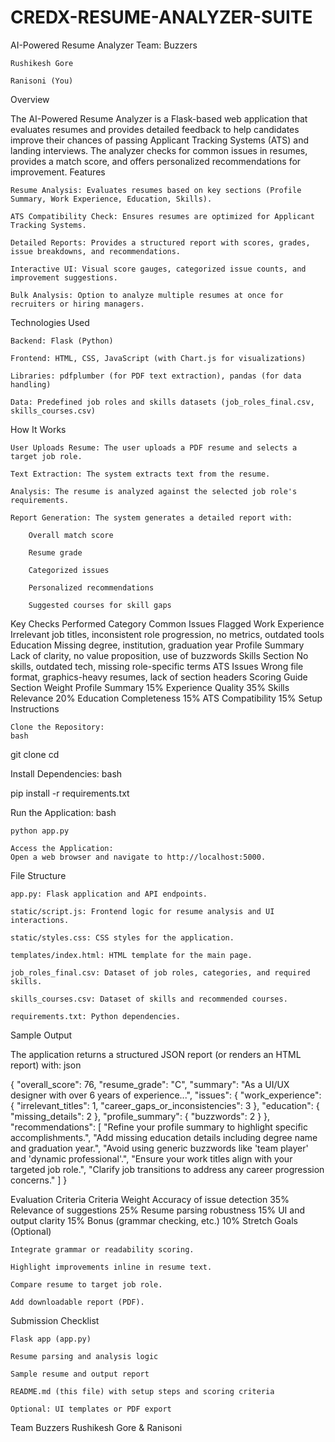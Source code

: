# CREDX-RESUME-ANALYZER-SUITE
AI-Powered Resume Analyzer
Team: Buzzers

    Rushikesh Gore

    Ranisoni (You)

Overview

The AI-Powered Resume Analyzer is a Flask-based web application that evaluates resumes and provides detailed feedback to help candidates improve their chances of passing Applicant Tracking Systems (ATS) and landing interviews. The analyzer checks for common issues in resumes, provides a match score, and offers personalized recommendations for improvement.
Features

    Resume Analysis: Evaluates resumes based on key sections (Profile Summary, Work Experience, Education, Skills).

    ATS Compatibility Check: Ensures resumes are optimized for Applicant Tracking Systems.

    Detailed Reports: Provides a structured report with scores, grades, issue breakdowns, and recommendations.

    Interactive UI: Visual score gauges, categorized issue counts, and improvement suggestions.

    Bulk Analysis: Option to analyze multiple resumes at once for recruiters or hiring managers.

Technologies Used

    Backend: Flask (Python)

    Frontend: HTML, CSS, JavaScript (with Chart.js for visualizations)

    Libraries: pdfplumber (for PDF text extraction), pandas (for data handling)

    Data: Predefined job roles and skills datasets (job_roles_final.csv, skills_courses.csv)

How It Works

    User Uploads Resume: The user uploads a PDF resume and selects a target job role.

    Text Extraction: The system extracts text from the resume.

    Analysis: The resume is analyzed against the selected job role's requirements.

    Report Generation: The system generates a detailed report with:

        Overall match score

        Resume grade

        Categorized issues

        Personalized recommendations

        Suggested courses for skill gaps

Key Checks Performed
Category	Common Issues Flagged
Work Experience	Irrelevant job titles, inconsistent role progression, no metrics, outdated tools
Education	Missing degree, institution, graduation year
Profile Summary	Lack of clarity, no value proposition, use of buzzwords
Skills Section	No skills, outdated tech, missing role-specific terms
ATS Issues	Wrong file format, graphics-heavy resumes, lack of section headers
Scoring Guide
Section	Weight
Profile Summary	15%
Experience Quality	35%
Skills Relevance	20%
Education Completeness	15%
ATS Compatibility	15%
Setup Instructions

    Clone the Repository:
    bash

git clone <repository-url>
cd <repository-folder>

Install Dependencies:
bash

pip install -r requirements.txt

Run the Application:
bash

    python app.py

    Access the Application:
    Open a web browser and navigate to http://localhost:5000.

File Structure

    app.py: Flask application and API endpoints.

    static/script.js: Frontend logic for resume analysis and UI interactions.

    static/styles.css: CSS styles for the application.

    templates/index.html: HTML template for the main page.

    job_roles_final.csv: Dataset of job roles, categories, and required skills.

    skills_courses.csv: Dataset of skills and recommended courses.

    requirements.txt: Python dependencies.

Sample Output

The application returns a structured JSON report (or renders an HTML report) with:
json

{
  "overall_score": 76,
  "resume_grade": "C",
  "summary": "As a UI/UX designer with over 6 years of experience...",
  "issues": {
    "work_experience": {
      "irrelevant_titles": 1,
      "career_gaps_or_inconsistencies": 3
    },
    "education": {
      "missing_details": 2
    },
    "profile_summary": {
      "buzzwords": 2
    }
  },
  "recommendations": [
    "Refine your profile summary to highlight specific accomplishments.",
    "Add missing education details including degree name and graduation year.",
    "Avoid using generic buzzwords like 'team player' and 'dynamic professional'.",
    "Ensure your work titles align with your targeted job role.",
    "Clarify job transitions to address any career progression concerns."
  ]
}

Evaluation Criteria
Criteria	Weight
Accuracy of issue detection	35%
Relevance of suggestions	25%
Resume parsing robustness	15%
UI and output clarity	15%
Bonus (grammar checking, etc.)	10%
Stretch Goals (Optional)

    Integrate grammar or readability scoring.

    Highlight improvements inline in resume text.

    Compare resume to target job role.

    Add downloadable report (PDF).

Submission Checklist

    Flask app (app.py)

    Resume parsing and analysis logic

    Sample resume and output report

    README.md (this file) with setup steps and scoring criteria

    Optional: UI templates or PDF export

Team Buzzers
Rushikesh Gore & Ranisoni
